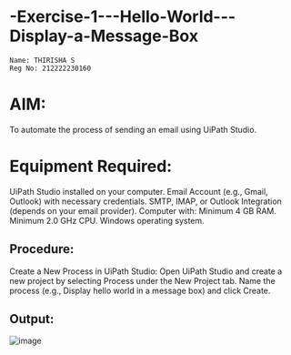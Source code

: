 # -Exercise-1---Hello-World---Display-a-Message-Box
```
Name: THIRISHA S
Reg No: 212222230160
```
# AIM:
To automate the process of sending an email using UiPath Studio.

# Equipment Required:
UiPath Studio installed on your computer.
Email Account (e.g., Gmail, Outlook) with necessary credentials.
SMTP, IMAP, or Outlook Integration (depends on your email provider).
Computer with:
Minimum 4 GB RAM.
Minimum 2.0 GHz CPU.
Windows operating system.

## Procedure:
Create a New Process in UiPath Studio:
Open UiPath Studio and create a new project by selecting Process under the New Project tab.
Name the process (e.g., Display hello world in a message box) and click Create.

## Output:
![image](https://github.com/user-attachments/assets/71bd7a93-8358-4e33-84c8-b49a9216b311)
